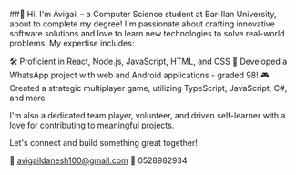 ##👋 Hi, I'm Avigail – a Computer Science student at Bar-Ilan University, about to complete my degree! I'm passionate about crafting innovative software solutions and love to learn new technologies to solve real-world problems. My expertise includes:

🛠 Proficient in React, Node.js, JavaScript, HTML, and CSS
📱 Developed a WhatsApp project with web and Android applications - graded 98!
🎮 Created a strategic multiplayer game, utilizing TypeScript, JavaScript, C#, and more

I'm also a dedicated team player, volunteer, and driven self-learner with a love for contributing to meaningful projects.

Let's connect and build something great together!

📧 avigaildanesh100@gmail.com
📱 0528982934
